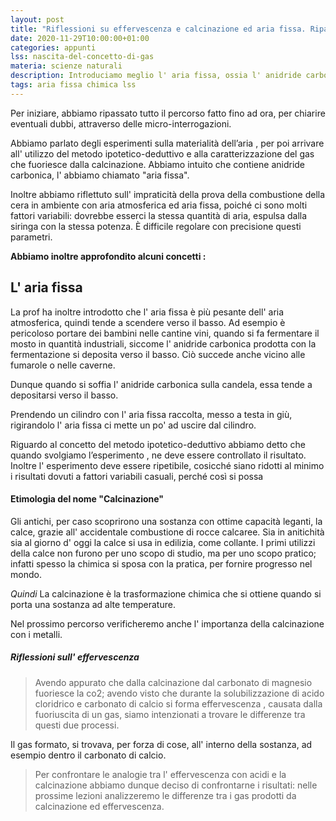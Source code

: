 ```yaml
---
layout: post
title: "Riflessioni su effervescenza e calcinazione ed aria fissa. Ripasso generale"
date: 2020-11-29T10:00:00+01:00
categories: appunti
lss: nascita-del-concetto-di-gas
materia: scienze naturali
description: Introduciamo meglio l' aria fissa, ossia l' anidride carbonica prodotta nel processo di calcinazione, di cui scopriremo le prime tracce. Inoltre, dopo una discussione collettiva, definiamo alcune analogie tra effervescenza e calcinazione
tags: aria fissa chimica lss
---
```


Per iniziare, abbiamo ripassato tutto il percorso fatto fino ad ora, per chiarire eventuali dubbi, attraverso delle micro-interrogazioni.

Abbiamo parlato degli esperimenti sulla materialità dell’aria , per poi arrivare all' utilizzo del metodo ipotetico-deduttivo e alla caratterizzazione del gas che fuoriesce dalla calcinazione. Abbiamo intuito che contiene anidride carbonica, l' abbiamo chiamato "aria fissa".

Inoltre abbiamo riflettuto sull' impraticità della prova della combustione della cera in ambiente con aria atmosferica ed aria fissa, poiché ci sono molti fattori variabili: dovrebbe esserci la stessa quantità di aria, espulsa dalla siringa con la stessa potenza. È difficile regolare con precisione questi parametri.

**Abbiamo inoltre approfondito alcuni concetti :**

## L' aria fissa

La prof ha inoltre introdotto che l' aria fissa è più pesante dell' aria atmosferica, quindi tende a scendere verso il basso. Ad esempio è pericoloso portare dei bambini nelle cantine vini,  quando si fa fermentare il mosto in quantità industriali, siccome l' anidride carbonica prodotta con la fermentazione si deposita verso il basso.  Ciò succede anche vicino alle fumarole o nelle caverne. 

Dunque quando si soffia l' anidride carbonica sulla candela, essa tende a depositarsi verso il basso.

Prendendo un cilindro con l' aria fissa raccolta, messo a testa in giù, rigirandolo l' aria fissa ci mette un po' ad uscire dal cilindro.

Riguardo al concetto del metodo ipotetico-deduttivo abbiamo detto che quando svolgiamo l’esperimento  , ne deve essere controllato il risultato. Inoltre l' esperimento deve essere ripetibile, cosicché siano ridotti al minimo i risultati dovuti a fattori variabili casuali, perché così si possa 

#### Etimologia del nome "Calcinazione"

Gli antichi, per caso scoprirono una sostanza con ottime capacità leganti, la calce, grazie all' accidentale combustione di rocce calcaree. Sia in anitichità sia al giorno d' oggi la calce si usa in edilizia, come collante. I primi utilizzi della calce non furono per uno scopo di studio, ma per uno scopo pratico; infatti spesso la chimica si sposa con la pratica, per fornire progresso nel mondo.

_Quindi_ La calcinazione è la trasformazione chimica che si ottiene quando si porta una sostanza ad alte temperature.

Nel prossimo percorso verificheremo anche l' importanza della calcinazione con i metalli.

##### Riflessioni sull' effervescenza

>Avendo appurato che dalla calcinazione dal carbonato di magnesio fuoriesce la co2; avendo visto che durante la solubilizzazione di acido cloridrico e carbonato di calcio si forma effervescenza , causata dalla fuoriuscita di un gas, siamo intenzionati a trovare le differenze tra questi due processi.

Il gas formato, si trovava, per forza di cose, all' interno della sostanza, ad esempio dentro il carbonato di calcio.

>Per confrontare le analogie tra l' effervescenza con acidi e la calcinazione abbiamo dunque deciso di confrontarne i risultati: nelle prossime lezioni analizzeremo le differenze tra i gas prodotti da calcinazione ed effervescenza.


